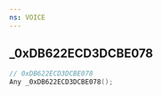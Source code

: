 ```yaml
---
ns: VOICE
---
```

## _0xDB622ECD3DCBE078

```c
// 0xDB622ECD3DCBE078
Any _0xDB622ECD3DCBE078();
```


